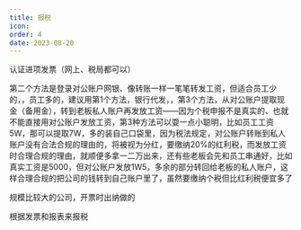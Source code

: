 ```yaml
---
title: 报税
icon: 
order: 4
date: 2023-08-20
---
```


认证进项发票（网上、税局都可以）

第二个方法是登录对公账户网银、像转账一样一笔笔转发工资，但适合员工少的，，员工多的，建议用第1个方法，银行代发，，第3个方法，从对公账户提取现金（备用金），转到老板私人账户再发放工资——因为个税申报不是真实的、也就不能直接用对公账户发放工资，第3种方法可以耍一点小聪明，比如员工工资5W，那可以提取7W，多的装自己口袋里，因为税法规定，对公账户转账到私人账户没有合法合规的理由的，将被视为分红，要缴纳20%的红利税，而发放工资时合理合规的理由，就顺便多拿一二万出来，还有些老板会先和员工串通好，比如真实工资是5000，但对公账户发放1W5，多余的部分转回给老板的私人账户，这样合理合规的把公司的钱转到自己账户里了，虽然要缴纳个税但比红利税便宜多了

规模比较大的公司，开票时出纳做的

根据发票和报表来报税

